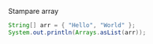 Stampare array
```java
String[] arr = { "Hello", "World" };
System.out.println(Arrays.asList(arr));
```
